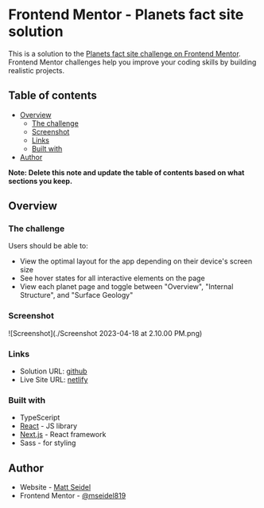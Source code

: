 # Frontend Mentor - Planets fact site solution

This is a solution to the [Planets fact site challenge on Frontend Mentor](https://www.frontendmentor.io/challenges/planets-fact-site-gazqN8w_f). Frontend Mentor challenges help you improve your coding skills by building realistic projects.

## Table of contents

- [Overview](#overview)
  - [The challenge](#the-challenge)
  - [Screenshot](#screenshot)
  - [Links](#links)
  - [Built with](#built-with)
- [Author](#author)

**Note: Delete this note and update the table of contents based on what sections you keep.**

## Overview

### The challenge

Users should be able to:

- View the optimal layout for the app depending on their device's screen size
- See hover states for all interactive elements on the page
- View each planet page and toggle between "Overview", "Internal Structure", and "Surface Geology"

### Screenshot

![Screenshot](./Screenshot 2023-04-18 at 2.10.00 PM.png)

### Links

- Solution URL: [github](https://github.com/mseidel819/planet-facts)
- Live Site URL: [netlify]()

### Built with

- TypeSceript
- [React](https://reactjs.org/) - JS library
- [Next.js](https://nextjs.org/) - React framework
- Sass - for styling

## Author

- Website - [Matt Seidel](https://seidelmatt.com)
- Frontend Mentor - [@mseidel819](https://www.frontendmentor.io/profile/mseidel819)
